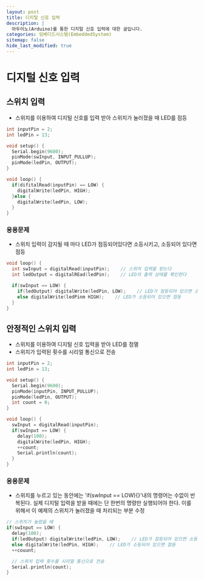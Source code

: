 ```yaml
---
layout: post
title: 디지털 신호 입력
description: |
  아두이노(Arduino)를 통한 디지털 신호 입력에 대한 글입니다.
categories: 임베디드시스템(EmbeddedSystem)
sitemap: false
hide_last_modified: true
---
```

# 디지털 신호 입력

## 스위치 입력

- 스위치를 이용하여 디지털 신호를 입력 받아 스위치가 눌러졌을 때 LED를 점등

~~~cpp
int inputPin = 2;
int ledPin = 13;

void setup() {
  Serial.begin(9600);
  pinMode(swInput, INPUT_PULLUP);
  pinMode(ledPin, OUTPUT);
}

void loop() {
  if(difitalRead(inputPin) == LOW) {
    digitalWrite(ledPin, HIGH);
  }else {
    digitalWrite(ledPin, LOW);
  }
}
~~~

### 응용문제

- 스위치 입력이 감지될 때 마다 LED가 점등되어있다면 소등시키고, 소등되어 있다면 점등

~~~cpp
void loop() {
  int swInput = digitalRead(inputPin);    // 스위치 입력을 받는다
  int ledOutput = digitalREad(ledPin);    // LED의 출력 상태를 확인한다

  if(swInput == LOW) {
    if(ledOutput) digitalWrite(ledPin, LOW);    // LED가 점등되어 있으면 소등
    else digitalWrite(ledPinm HIGH);    // LED가 소등되어 있으면 점등
  }
}
~~~

## 안정적인 스위치 입력

- 스위치를 이용하여 디지털 신호 입력을 받아 LED를 점멸
- 스위치가 입력된 횟수를 시리얼 통신으로 전송

~~~cpp
int inputPin = 2;
int ledPin = 13;

void setup() {
  Serial.begin(9600);
  pinMode(inputPin, INPUT_PULLUP);
  pinMode(ledPin, OUTPUT);
  int count = 0;
}

void loop() {
  swInput = digitalRead(inputPin);
  if(swInput == LOW) {
    delay(100);
    digitalWrite(ledPin, HIGH);
    ++count;
    Serial.println(count);
  }
}
~~~

### 응용문제

- 스위치를 누르고 있는 동안에는 'if(swInput == LOW){}'내의 명령어는 수없이 반복된다. 실제 디지털 입력을 받을 때에는 단 한번의 명령만 실행되어야 한다. 이를 위해서 이 예제의 스위치가 눌러졌을 때 처리되는 부분 수정

~~~cpp
// 스위치가 눌렸을 때
if(swInput == LOW) {
  delay(100);
  if(ledOutput) digitalWrite(ledPin, LOW);    // LED가 점등되어 있으면 소등
  else digitalWrite(ledPin, HIGH);    // LED가 소등되어 있으면 점등
  ++couunt;

  // 스위치 입력 횟수를 시리얼 통신으로 전송
  Serial.println(count);
}
~~~